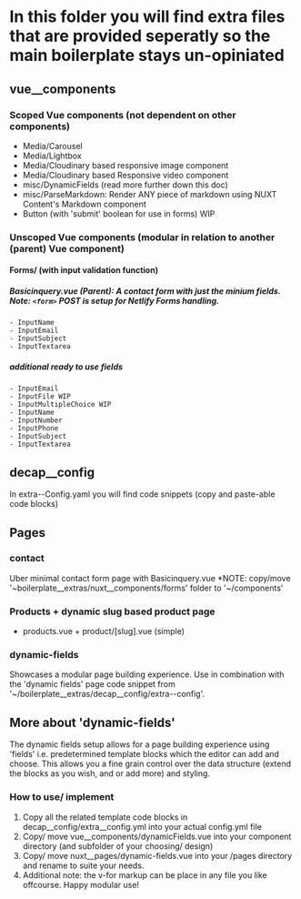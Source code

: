 # In this folder you will find extra files that are provided seperatly so the main boilerplate stays un-opiniated

## vue__components

### Scoped Vue components (not dependent on other components)

- Media/Carousel
- Media/Lightbox
- Media/Cloudinary based responsive image component
- Media/Cloudinary based Responsive video component
- misc/DynamicFields (read more further down this doc)
- misc/ParseMarkdown: Render ANY piece of markdown using NUXT Content's Markdown component
- Button (with 'submit' boolean for use in forms) WIP

### Unscoped Vue components (modular in relation to another (parent) Vue component)

#### Forms/ (with input validation function)

##### Basicinquery.vue (Parent): A contact form with just the minium fields. *Note: `<form>` POST is setup for Netlify Forms handling.*

    - InputName
    - InputEmail
    - InputSubject
    - InputTextarea

##### additional ready to use fields

    - InputEmail
    - InputFile WIP
    - InputMultipleChoice WIP
    - InputName
    - InputNumber
    - InputPhone
    - InputSubject
    - InputTextarea

## decap__config

In extra--Config.yaml you will find code snippets (copy and paste-able code blocks)

## Pages

### contact

Uber minimal contact form page with Basicinquery.vue
*NOTE: copy/move '~boilerplate__extras/nuxt__components/forms' folder to '~/components'

### Products + dynamic slug based product page

- products.vue + product/[slug].vue (simple)

### dynamic-fields

Showcases a modular page building experience. Use in combination with the 'dynamic fields' page code snippet from '~/boilerplate__extras/decap__config/extra--config'.

## More about 'dynamic-fields'

The dynamic fields setup allows for a page building experience using 'fields' i.e. predetermined template blocks which the editor can add and choose. This allows you a fine grain control over the data structure (extend the blocks as you wish, and or add more) and styling.

### How to use/ implement

1. Copy all the related template code blocks in decap__config/extra__config.yml into your actual config.yml file
2. Copy/ move vue__components/dynamicFields.vue into your component directory (and subfolder of your choosing/ design)
3. Copy/ move nuxt__pages/dynamic-fields.vue into your /pages directory and rename to suite your needs.
4. Additional note: the v-for markup can be place in any file you like offcourse. Happy modular use!
